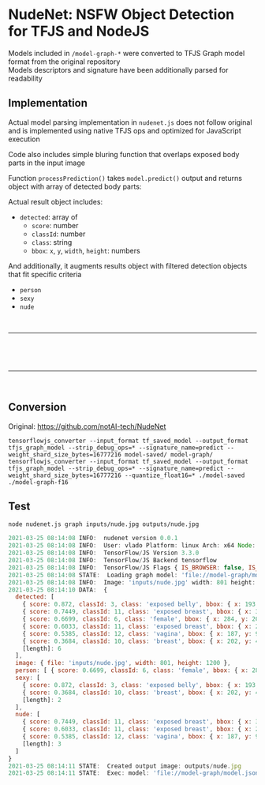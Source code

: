 # NudeNet: NSFW Object Detection for TFJS and NodeJS

Models included in `/model-graph-*` were converted to TFJS Graph model format from the original repository  
Models descriptors and signature have been additionally parsed for readability

## Implementation

Actual model parsing implementation in `nudenet.js` does not follow original and is implemented using native TFJS ops and optimized for JavaScript execution

Code also includes simple bluring function that overlaps exposed body parts in the input image  

Function `processPrediction()` takes `model.predict()` output and returns object with array of detected body parts:

<!-- 
Possible body parts are defined as:

```js
const labels = {
  0: { id: 0, displayName: 'exposed anus' },
  1: { id: 1, displayName: 'exposed armpits' },
  2: { id: 2, displayName: 'belly' },
  3: { id: 3, displayName: 'exposed belly' },
  4: { id: 4, displayName: 'buttocks' },
  5: { id: 5, displayName: 'exposed buttocks' },
  6: { id: 6, displayName: 'female' },
  7: { id: 7, displayName: 'male' },
  8: { id: 8, displayName: 'feet' },
  9: { id: 9, displayName: 'exposed feet' },
  10: { id: 10, displayName: 'breast' },
  11: { id: 11, displayName: 'exposed breast' },
  12: { id: 12, displayName: 'vagina' },
  13: { id: 13, displayName: 'exposed vagina' },
  14: { id: 14, displayName: 'male breast' },
  15: { id: 15, displayName: 'exposed male breast' },
};
```
-->

Actual result object includes:

- `detected`: array of
  - `score`: number
  - `classId`: number
  - `class`: string
  - `bbox`: `x`, `y`, `width`, `height`: numbers

And additionally, it augments results object with filtered detection objects that fit specific criteria

- `person`
- `sexy`
- `nude`

<br><hr><br>


<!--
## Example
 ![Example Image](outputs/nude.jpg) 
-->

<br><hr><br>

## Conversion

Original: <https://github.com/notAI-tech/NudeNet>

```shell
tensorflowjs_converter --input_format tf_saved_model --output_format tfjs_graph_model --strip_debug_ops=* --signature_name=predict --weight_shard_size_bytes=16777216 model-saved/ model-graph/
tensorflowjs_converter --input_format tf_saved_model --output_format tfjs_graph_model --strip_debug_ops=* --signature_name=predict --weight_shard_size_bytes=16777216 --quantize_float16=* ./model-saved ./model-graph-f16
```

## Test

```shell
node nudenet.js graph inputs/nude.jpg outputs/nude.jpg
```

```js
2021-03-25 08:14:08 INFO:  nudenet version 0.0.1
2021-03-25 08:14:08 INFO:  User: vlado Platform: linux Arch: x64 Node: v15.12.0
2021-03-25 08:14:08 INFO:  TensorFlow/JS Version 3.3.0
2021-03-25 08:14:08 INFO:  TensorFlow/JS Backend tensorflow
2021-03-25 08:14:08 INFO:  TensorFlow/JS Flags { IS_BROWSER: false, IS_NODE: true, DEBUG: false, PROD: true }
2021-03-25 08:14:08 STATE:  Loading graph model: 'file://model-graph/model.json'
2021-03-25 08:14:08 INFO:  Image: 'inputs/nude.jpg' width: 801 height: 1200
2021-03-25 08:14:10 DATA:  {
  detected: [
    { score: 0.872, classId: 3, class: 'exposed belly', bbox: { x: 193, y: 642, width: 244, height: 223 } },
    { score: 0.7449, classId: 11, class: 'exposed breast', bbox: { x: 372, y: 485, width: 143, height: 153 } },
    { score: 0.6699, classId: 6, class: 'female', bbox: { x: 284, y: 203, width: 165, height: 155 } },
    { score: 0.6033, classId: 11, class: 'exposed breast', bbox: { x: 202, y: 463, width: 141, height: 156 } },
    { score: 0.5385, classId: 12, class: 'vagina', bbox: { x: 187, y: 943, width: 94, height: 96 } },
    { score: 0.3684, classId: 10, class: 'breast', bbox: { x: 202, y: 463, width: 139, height: 157 } },
    [length]: 6
  ],
  image: { file: 'inputs/nude.jpg', width: 801, height: 1200 },
  person: [ { score: 0.6699, classId: 6, class: 'female', bbox: { x: 284, y: 203, width: 165, height: 155 } }, [length]: 1 ],
  sexy: [
    { score: 0.872, classId: 3, class: 'exposed belly', bbox: { x: 193, y: 642, width: 244, height: 223 } },
    { score: 0.3684, classId: 10, class: 'breast', bbox: { x: 202, y: 463, width: 139, height: 157 } },
    [length]: 2
  ],
  nude: [
    { score: 0.7449, classId: 11, class: 'exposed breast', bbox: { x: 372, y: 485, width: 143, height: 153 } },
    { score: 0.6033, classId: 11, class: 'exposed breast', bbox: { x: 202, y: 463, width: 141, height: 156 } },
    { score: 0.5385, classId: 12, class: 'vagina', bbox: { x: 187, y: 943, width: 94, height: 96 } },
    [length]: 3
  ]
}
2021-03-25 08:14:11 STATE:  Created output image: outputs/nude.jpg
2021-03-25 08:14:11 STATE:  Exec: model: 'file://model-graph/model.json' input: 'inputs/nude.jpg' output: 'outputs/nude.jpg' objects: 6
```

<br>

